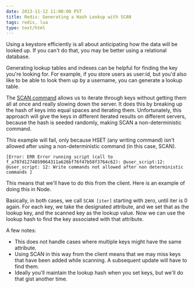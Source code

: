 ```yaml
---
date: 2013-11-12 11:00:00 PST
title: Redis: Generating a Hash Lookup with SCAN
tags: redis, lua
type: text/html
---
```


Using a keystore efficiently is all about anticipating how the data will be looked up.
If you can't do that, you may be better using a relational database.

Generating lookup tables and indexes can be helpful for finding the key you're looking for.
For example, if you store users as user:id, but you'd also like to be able to look them up by a username, you can generate a lookup table.

The [SCAN command](http://redis.io/commands/scan) allows us to iterate through keys without getting them all at once and really slowing down the server.
It does this by breaking up the hash of keys into equal spaces and iterating them.
Unfortunately, this approach will give the keys in different iterated results on different servers, because the hash is seeded randomly, making SCAN a non-deterministic command.

This example will fail, only because HSET (any writing command) isn't allowed after using a non-deterministic command (in this case, SCAN).

<script src="https://gist.github.com/fritzy/7436527.js?file=generatelookup.lua"></script>

    [Error: ERR Error running script (call to f_a707d1274859064311a626bf76f47b58f3764c62): @user_script:12: @user_script: 12: Write commands not allowed after non deterministic commands ]

This means that we'll have to do this from the client.
Here is an example of doing this in Node.

<script src="https://gist.github.com/fritzy/7436527.js?file=generatelookup.js"></script>

Basically, in both cases, we call `SCAN [iter]` starting with zero, until iter is 0 again.
For each key, we take the designated attribute, and we set that as the lookup key, and the scanned key as the lookup value.
Now we can use the lookup hash to find the key associated with that attribute.

A few notes:

* This does not handle cases where multiple keys might have the same attribute.
* Using SCAN in this way from the client means that we may miss keys that have been added while scanning. A subsequent update will have to find them.
* Ideally you'll maintain the lookup hash when you set keys, but we'll do that gist another time.
